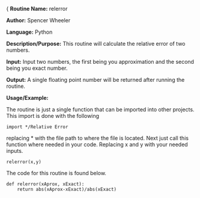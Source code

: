 {
**Routine Name:** relerror

**Author:** Spencer Wheeler

**Language:** Python

**Description/Purpose:** This routine will calculate the relative error of two numbers.

**Input:** Input two numbers, the first being you approximation and the second being you exact number. 

**Output:** A single floating point number will be returned after running the routine. 

**Usage/Example:**

The routine is just a single function that can be imported into other projects. This import is done with the following

    import */Relative Error
replacing * with the file path to where the file is located. Next just call this function where needed in your code. 
Replacing x and y with your needed inputs. 

    relerror(x,y)

The code for this routine is found below. 

    
    def relerror(xAprox, xExact):
        return abs(xAprox-xExact)/abs(xExact)

   
